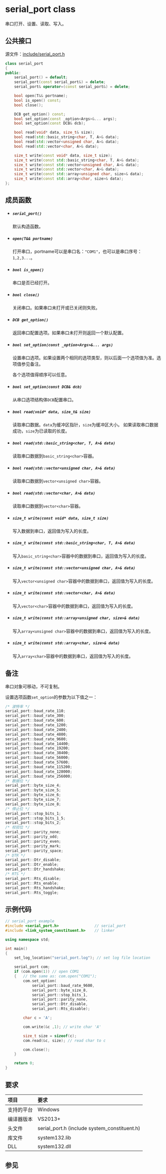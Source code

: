 # serial_port class

串口打开、设置、读取、写入。


## 公共接口

源文件：[include/serial_port.h](../include/serial_port.h)

```cpp
class serial_port
{
public:
    serial_port() = default;
    serial_port(const serial_port&) = delete;
    serial_port& operator=(const serial_port&) = delete;

    bool open(T&& portname);
    bool is_open() const;
    bool close();

    DCB get_option() const;
    bool set_option(const _option<Args>&... args);
    bool set_option(const DCB& dcb);

    bool read(void* data, size_t& size);
    bool read(std::basic_string<char, T, A>& data);
    bool read(std::vector<unsigned char, A>& data);
    bool read(std::vector<char, A>& data);

    size_t write(const void* data, size_t size);
    size_t write(const std::basic_string<char, T, A>& data);
    size_t write(const std::vector<unsigned char, A>& data);
    size_t write(const std::vector<char, A>& data);
    size_t write(const std::array<unsigned char, size>& data);
    size_t write(const std::array<char, size>& data);
};
```


## 成员函数

- ##### `serial_port()`

    默认构造函数。

- ##### `open(T&& portname)`

    打开串口，portname可以是串口名：`"COM1"`，也可以是串口序号：`1,2,3...`。

- ##### `bool is_open()`

    串口是否已经打开。

- ##### `bool close()`

    关闭串口。如果串口未打开或已关闭则失败。

- ##### `DCB get_option()`

    返回串口配置选项。如果串口未打开则返回一个默认配置。

- ##### `bool set_option(const _option<Args>&... args)`

    设置串口选项。如果设置两个相同的选项类型，则以后面一个选项值为准。选项值参见备注。

    各个选项值得顺序可以任意。

- ##### `bool set_option(const DCB& dcb)`

    从串口选项结构体`DCB`配置串口。

- ##### `bool read(void* data, size_t& size)`

    读取串口数据。`data`为缓冲区指针，`size`为缓冲区大小。
    如果读取串口数据成功，`size`为已读取的长度。

- ##### `bool read(std::basic_string<char, T, A>& data)`

    读取串口数据到`basic_string<char>`容器。

- ##### `bool read(std::vector<unsigned char, A>& data)`

    读取串口数据到`vector<unsigned char>`容器。

- ##### `bool read(std::vector<char, A>& data)`

    读取串口数据到`vector<char>`容器。

- ##### `size_t write(const void* data, size_t size)`

    写入数据到串口，返回值为写入的长度。

- ##### `size_t write(const std::basic_string<char, T, A>& data)`

    写入`basic_string<char>`容器中的数据到串口，返回值为写入的长度。

- ##### `size_t write(const std::vector<unsigned char, A>& data)`

    写入`vector<unsigned char>`容器中的数据到串口，返回值为写入的长度。

- ##### `size_t write(const std::vector<char, A>& data)`

    写入`vector<char>`容器中的数据到串口，返回值为写入的长度。

- ##### `size_t write(const std::array<unsigned char, size>& data)`

    写入`array<unsigned char>`容器中的数据到串口，返回值为写入的长度。

- ##### `size_t write(const std::array<char, size>& data)`

    写入`array<char>`容器中的数据到串口，返回值为写入的长度。


## 备注

串口对象可移动，不可复制。

设置选项函数`set_option`的参数为以下值之一：

```cpp
/* 波特率 */
serial_port::baud_rate_110;
serial_port::baud_rate_300;
serial_port::baud_rate_600;
serial_port::baud_rate_1200;
serial_port::baud_rate_2400;
serial_port::baud_rate_4800;
serial_port::baud_rate_9600;
serial_port::baud_rate_14400;
serial_port::baud_rate_19200;
serial_port::baud_rate_38400;
serial_port::baud_rate_56000;
serial_port::baud_rate_57600;
serial_port::baud_rate_115200;
serial_port::baud_rate_128000;
serial_port::baud_rate_256000;
/* 数据位 */
serial_port::byte_size_4;
serial_port::byte_size_5;
serial_port::byte_size_6;
serial_port::byte_size_7;
serial_port::byte_size_8;
/* 停止位 */
serial_port::stop_bits_1;
serial_port::stop_bits_1_5;
serial_port::stop_bits_2;
/* 校验位 */
serial_port::parity_none;
serial_port::parity_odd;
serial_port::parity_even;
serial_port::parity_mark;
serial_port::parity_space;
/* DTR */
serial_port::Dtr_disable;
serial_port::Dtr_enable;
serial_port::Dtr_handshake;
/* RTS */
serial_port::Rts_disable;
serial_port::Rts_enable;
serial_port::Rts_handshake;
serial_port::Rts_toggle;
```


## 示例代码

```cpp
// serial_port example
#include <serial_port.h>                // serial_port
#include <link_system_constituent.h>    // linker

using namespace std;

int main()
{
    set_log_location("serial_port.log"); // set log file location

    serial_port com;
    if (com.open(1)) // open COM1
    {   // the same as: com.open("COM1");
        com.set_option(
            serial_port::baud_rate_9600,
            serial_port::byte_size_8,
            serial_port::stop_bits_1,
            serial_port::parity_none,
            serial_port::Dtr_disable,
            serial_port::Rts_disable);

        char c = 'A';

        com.write(&c ,1); // write char 'A'

        size_t size = sizeof(c);
        com.read(&c, size); // read char to c

        com.close();
    }

    return 0;
}
```


## 要求

项目       |  要求
:--------- |:---------
支持的平台 | Windows
编译器版本 | VS2013+
头文件     | serial_port.h (include system_constituent.h)
库文件     | system132.lib
DLL        | system132.dll


## 参见
